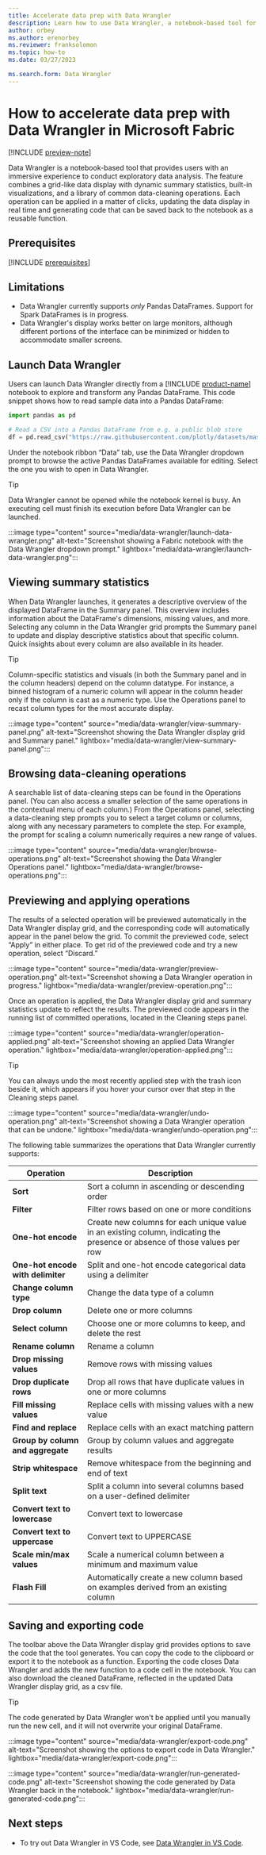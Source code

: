 ```yaml
---
title: Accelerate data prep with Data Wrangler
description: Learn how to use Data Wrangler, a notebook-based tool for exploring data and generating code to transform it.
author: orbey
ms.author: erenorbey
ms.reviewer: franksolomon
ms.topic: how-to
ms.date: 03/27/2023

ms.search.form: Data Wrangler
---
```


# How to accelerate data prep with Data Wrangler in Microsoft Fabric

[!INCLUDE [preview-note](../includes/preview-note.md)]

Data Wrangler is a notebook-based tool that provides users with an immersive experience to conduct exploratory data analysis. The feature combines a grid-like data display with dynamic summary statistics, built-in visualizations, and a library of common data-cleaning operations. Each operation can be applied in a matter of clicks, updating the data display in real time and generating code that can be saved back to the notebook as a reusable function.

## Prerequisites

[!INCLUDE [prerequisites](includes/prerequisites.md)]

## Limitations

- Data Wrangler currently supports _only_ Pandas DataFrames. Support for Spark DataFrames is in progress.
- Data Wrangler's display works better on large monitors, although different portions of the interface can be minimized or hidden to accommodate smaller screens.

## Launch Data Wrangler

Users can launch Data Wrangler directly from a [!INCLUDE [product-name](../includes/product-name.md)] notebook to explore and transform any Pandas DataFrame. This code snippet shows how to read sample data into a Pandas DataFrame:

```Python
import pandas as pd

# Read a CSV into a Pandas DataFrame from e.g. a public blob store
df = pd.read_csv("https://raw.githubusercontent.com/plotly/datasets/master/titanic.csv")
```

Under the notebook ribbon “Data” tab, use the Data Wrangler dropdown prompt to browse the active Pandas DataFrames available for editing. Select the one you wish to open in Data Wrangler.

> [!TIP]
> Data Wrangler cannot be opened while the notebook kernel is busy. An executing cell must finish its execution before Data Wrangler can be launched.

:::image type="content" source="media/data-wrangler/launch-data-wrangler.png" alt-text="Screenshot showing a Fabric notebook with the Data Wrangler dropdown prompt." lightbox="media/data-wrangler/launch-data-wrangler.png":::

## Viewing summary statistics

When Data Wrangler launches, it generates a descriptive overview of the displayed DataFrame in the Summary panel. This overview includes information about the DataFrame's dimensions, missing values, and more. Selecting any column in the Data Wrangler grid prompts the Summary panel to update and display descriptive statistics about that specific column. Quick insights about every column are also available in its header.

> [!TIP]
> Column-specific statistics and visuals (in both the Summary panel and in the column headers) depend on the column datatype. For instance, a binned histogram of a numeric column will appear in the column header only if the column is cast as a numeric type. Use the Operations panel to recast column types for the most accurate display.

:::image type="content" source="media/data-wrangler/view-summary-panel.png" alt-text="Screenshot showing the Data Wrangler display grid and Summary panel." lightbox="media/data-wrangler/view-summary-panel.png":::

## Browsing data-cleaning operations

A searchable list of data-cleaning steps can be found in the Operations panel. (You can also access a smaller selection of the same operations in the contextual menu of each column.) From the Operations panel, selecting a data-cleaning step prompts you to select a target column or columns, along with any necessary parameters to complete the step. For example, the prompt for scaling a column numerically requires a new range of values. 

:::image type="content" source="media/data-wrangler/browse-operations.png" alt-text="Screenshot showing the Data Wrangler Operations panel." lightbox="media/data-wrangler/browse-operations.png":::

## Previewing and applying operations

The results of a selected operation will be previewed automatically in the Data Wrangler display grid, and the corresponding code will automatically appear in the panel below the grid. To commit the previewed code, select “Apply” in either place. To get rid of the previewed code and try a new operation, select “Discard.”

:::image type="content" source="media/data-wrangler/preview-operation.png" alt-text="Screenshot showing a Data Wrangler operation in progress." lightbox="media/data-wrangler/preview-operation.png":::

Once an operation is applied, the Data Wrangler display grid and summary statistics update to reflect the results. The previewed code appears in the running list of committed operations, located in the Cleaning steps panel.

:::image type="content" source="media/data-wrangler/operation-applied.png" alt-text="Screenshot showing an applied Data Wrangler operation." lightbox="media/data-wrangler/operation-applied.png":::

> [!TIP]
> You can always undo the most recently applied step with the trash icon beside it, which appears if you hover your cursor over that step in the Cleaning steps panel.

:::image type="content" source="media/data-wrangler/undo-operation.png" alt-text="Screenshot showing a Data Wrangler operation that can be undone." lightbox="media/data-wrangler/undo-operation.png":::

The following table summarizes the operations that Data Wrangler currently supports:

| **Operation** | **Description** |
|---|---|
| **Sort** | Sort a column in ascending or descending order |
| **Filter** | Filter rows based on one or more conditions |
| **One-hot encode** | Create new columns for each unique value in an existing column, indicating the presence or absence of those values per row |
| **One-hot encode with delimiter** | Split and one-hot encode categorical data using a delimiter |
| **Change column type** | Change the data type of a column |
| **Drop column** | Delete one or more columns |
| **Select column** | Choose one or more columns to keep, and delete the rest |
| **Rename column** | Rename a column |
| **Drop missing values** | Remove rows with missing values |
| **Drop duplicate rows** | Drop all rows that have duplicate values in one or more columns |
| **Fill missing values** | Replace cells with missing values with a new value |
| **Find and replace** | Replace cells with an exact matching pattern |
| **Group by column and aggregate** | Group by column values and aggregate results |
| **Strip whitespace** | Remove whitespace from the beginning and end of text |
| **Split text** | Split a column into several columns based on a user-defined delimiter |
| **Convert text to lowercase** | Convert text to lowercase |
| **Convert text to uppercase** | Convert text to UPPERCASE |
| **Scale min/max values** | Scale a numerical column between a minimum and maximum value |
| **Flash Fill** | Automatically create a new column based on examples derived from an existing column |

## Saving and exporting code

The toolbar above the Data Wrangler display grid provides options to save the code that the tool generates. You can copy the code to the clipboard or export it to the notebook as a function. Exporting the code closes Data Wrangler and adds the new function to a code cell in the notebook. You can also download the cleaned DataFrame, reflected in the updated Data Wrangler display grid, as a csv file.

> [!TIP]
> The code generated by Data Wrangler won't be applied until you manually run the new cell, and it will not overwrite your original DataFrame.

:::image type="content" source="media/data-wrangler/export-code.png" alt-text="Screenshot showing the options to export code in Data Wrangler." lightbox="media/data-wrangler/export-code.png":::

:::image type="content" source="media/data-wrangler/run-generated-code.png" alt-text="Screenshot showing the code generated by Data Wrangler back in the notebook." lightbox="media/data-wrangler/run-generated-code.png":::

## Next steps

- To try out Data Wrangler in VS Code, see [Data Wrangler in VS Code](https://marketplace.visualstudio.com/items?itemName=ms-toolsai.datawrangler).